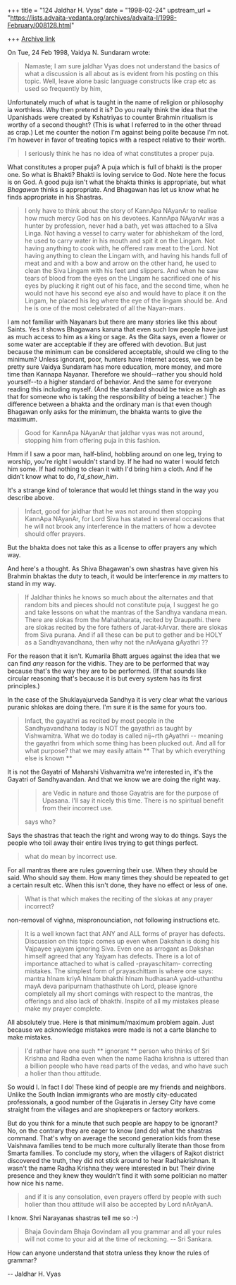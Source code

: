 +++
title = "124 Jaldhar H. Vyas"
date = "1998-02-24"
upstream_url = "https://lists.advaita-vedanta.org/archives/advaita-l/1998-February/008128.html"

+++
[Archive link](https://lists.advaita-vedanta.org/archives/advaita-l/1998-February/008128.html)

On Tue, 24 Feb 1998, Vaidya N. Sundaram wrote:

> Namaste;
>  I am sure jaldhar Vyas does not understand the basics of what a
> discussion is all about as is evident from his posting on this topic.
> Well, leave alone basic language constructs like crap etc as used so
> frequently by him,

Unfortunately much of what is taught in the name of religion or philosophy
ia worthless.  Why then pretend it is?  Do you really think the idea that
the Upanishads were created by Kshatriyas to counter Brahmin ritualism is
worthy of a second thought?  (This is what I referred to in the other
thread as crap.)  Let me counter the notion I'm against being polite
because I'm not. I'm however in favor of treating topics with a respect
relative to their worth.

> I seriously think he has no idea of what constitutes a
> proper puja.

What constitutes a proper puja?  A puja which is full of bhakti is the
proper one.  So what is Bhakti?  Bhakti is loving service to God.  Note
here the focus is on God.  A good puja isn't what the bhakta thinks is
appropriate, but what _Bhagawan_ thinks is appropriate.  And Bhagawan has
let us know what he finds appropriate in his Shastras.

>  I only have to think about the story of KannApa NAyanAr to realise how
> much mercy God has on his devotees. KannApa NAyanAr was a hunter by
> profession, never had a bath, yet was attached to a SIva Linga.  Not
> having a vessel to carry water for abhishekam of the lord, he used to
> carry water in his mouth and spit it on the Lingam. Not having anything to
> cook with, he offered raw meat to the Lord. Not having anything to clean
> the Lingam with, and having his hands full of meat and and with a bow and
> arrow on the other hand, he used to clean the Siva Lingam with his feet
> and slippers. And when he saw tears of blood from the eyes on the Lingam
> he sacrificed one of his eyes by plucking it right out of his face, and
> the second time, when he would not have his second eye also and would have
> to place it on the Lingam, he placed his leg where the eye of the lingam
> should be. And he is one of the most celebrated of all the Nayan-mars.
>

I am not familiar with Nayanars but there are many stories like this about
Saints.  Yes it shows Bhagawans karuna that even such low people have just
as much access to him as a king or sage.  As the Gita says, even a flower
or some water are acceptable if they are offered with devotion.  But just
because the minimum can be considered acceptable, should we cling to the
minimum?  Unless ignorant, poor, hunters have Internet access, we can be
pretty sure Vaidya Sundaram has more education, more money, and more time
than Kannapa Nayanar.  Therefore we should--rather you should hold
yourself--to a higher standard of behavior.  And the same for everyone
reading this including myself.  (And the standard should be twice as high
as that for someone who is taking the responsibility of being a teacher.)
The difference between a bhakta and the ordinary man is that even though
Bhagawan only asks for the minimum, the bhakta wants to give the maximum.

>  Good for KannApa NAyanAr that jaldhar vyas was not around, stopping him
> from offering puja in this fashion.

Hmm if I saw a poor man, half-blind, hobbling around on one leg, trying to
worship, you're right I wouldn't stand by.  If he had no water I would
fetch him some.  If had nothing to clean it with I'd bring him a cloth.
And if he didn't know what to do, _I'd_show_him_.

It's a strange kind of tolerance that would let things stand in the way
you describe above.

> Infact, good for jaldhar that he was  not around then stopping KannApa
> NAyanAr,
> for Lord Siva has stated in
> several occasions that he will not brook any interference in the matters
> of how a devotee should offer prayers.
>
But the bhakta does not take this as a license to offer prayers any which
way.

And here's a thought.  As Shiva Bhagawan's own shastras have given his
Brahmin bhaktas the duty to teach, it would be interference in _my_
matters to stand in my way.

>  If Jaldhar thinks he knows so much about the alternates and that random
> bits and pieces should not constitute puja, I suggest he go and take
> lessons on what the mantras of the Sandhya vandana mean. There are slokas
> from the Mahabharata, recited by Draupathi. there are slokas recited by
> the fore fathers of Jarat-kArvar. there are slokas from Siva purana. And
> if all these can be put to gether and be HOLY as a Sandhyavandhana, then
> why not the nArAyana gAyathri ??
>

For the reason that it isn't.  Kumarila Bhatt argues against the idea that
we can find _any_ reason for the vidhis.  They are to be performed
that way because that's the way they are to be performed.  (If that sounds
like circular reasoning that's because it is but every system has its
first principles.)

In the case of the Shuklayajurveda Sandhya it is very clear what the
various puranic shlokas are doing there.  I'm sure it is the same for
yours too.

>  Infact, the gayathri as recited by most people in the Sandhyavandhana
> today is NOT the gayathri as taught by Vishwamitra. What we do today is
> called nij~rth gAyathri -- meaning the gayathri from which some thing has
> been plucked out. And all for what purpose?  that we may easily attain
>  ** That by which everything else is known **
>

It is not the Gayatri of Maharshi Vishvamitra we're interested in, it's
the Gayatri of Sandhyavandan.  And that we know we are doing the right
way.

> > are Vedic in nature and those Gayatris are for the purpose of Upasana.
> > I'll say it nicely this time.  There is no spiritual benefit from their
> > incorrect use.
>
>  says who?

Says the shastras that teach the right and wrong way to do things.  Says
the people who toil away their entire lives trying to get things perfect.

> what do mean by incorrect use.

For all mantras there are rules governing their use.  When they should be
said.  Who should say them.  How many times they should be repeated to get
a certain result etc.  When this isn't done, they have no effect or less
of one.

>What is that which makes the
> reciting of the slokas at any prayer incorrect?

non-removal of vighna, mispronounciation, not following instructions etc.

> It is a well known fact
> that ANY and ALL forms of prayer has defects. Discussion on this topic
> comes up even when Dakshan is doing his Vajpayee yajyam ignoring Siva.
> Even one as arrogant as Dakshan himself agreed that any Yajyam has
> defects. There is a lot of importance attached to what is called
> -prayaschitam- correcting mistakes. The simplest form of prayaschittam is
> where one says:
>  mantra hInam kriyA hInam bhakthi hInam hudhasanA
>   yadd-uthanthu mayA deva paripurnam thathasthute
> oh Lord, please ignore completely all my short comings with respect to
> the mantras, the offerings and also lack of bhakthi. Inspite of all my
> mistakes please make my prayer complete.
>

All absolutely true.  Here is that minimum/maximum problem again.  Just
because we acknowledge mistakes were made is not a carte blanche to make
mistakes.


>  I'd rather have one such ** ignorant ** person who thinks of Sri Krishna
> and Radha even when the name Radha krishna is uttered than a billion
> people who have read parts of the vedas, and who have such a holier than
> thou attitude.

So would I.  In fact I do!  These kind of people are my friends and
neighbors.  Unlike the South Indian immigrants who are mostly
city-educated professionals, a good number of the Gujaratis in Jersey City
have come straight from the villages and are shopkeepers or factory
workers.

But do you think for a minute that such people are happy to be ignorant?
No, on the contrary they are eager to know (and do) what the shastras
command.  That's why on average the second generation kids from these
Vaishnava families tend to be much more culturally literate than those
from Smarta families.  To conclude my story, when the villagers of Rajkot
district discovered the truth, they did not stick around to hear
Radhakrishnan. It wasn't the name Radha Krishna they were interested in
but Their divine presence and they knew they wouldn't find it with some
politician no matter how nice his name.

> and if it is any consolation, even prayers offerd by people
> with such holier than thou attitude will also be accepted by Lord
> nArAyanA.
>

I know.  Shri Narayanas shastras tell me so :-)

> Bhaja Govindam Bhaja Govindam
>  all you grammar and all your rules will not come to your aid at the time
> of reckoning.
>  -- Sri Sankara.
>

How can anyone understand that stotra unless they know the rules of
grammar?

--
Jaldhar H. Vyas <jaldhar at braincells.com>

